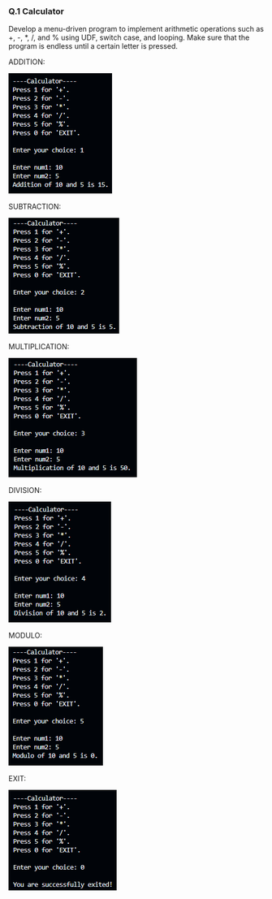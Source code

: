 <h3>Q.1 Calculator</h3>

<p>Develop a menu-driven program to implement arithmetic operations such as +, -, *, /, and % using UDF, switch case, and looping. Make sure that the program is endless until a certain letter is pressed.</p>

<p>ADDITION: </p>

<img src="./add_img.png" alt="">

<p>SUBTRACTION: </p>

<img src="./sub_img.png" alt="">

<p>MULTIPLICATION: </p>

<img src="./mul_img.png" alt="">

<p>DIVISION: </p>

<img src="./div_img.png" alt="">

<p>MODULO: </p>

<img src="./mod_img.png" alt="">

<p>EXIT: </p>

<img src="./exit_img.png" alt="">

